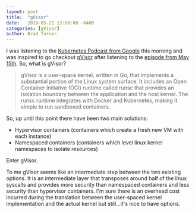 ```yaml
---
layout: post
title:  "gVisor"
date:   2018-05-21 12:00:00 -0400
categories: [gVisor]
author: Brad Turner
---
```


I was listening to the [Kubernetes Podcast from Google] this morning and was inspired to go checkout [gVisor] after listening to the [episode from May 15th].  So, what is gVisor?

> gVisor is a user-space kernel, written in Go, that implements a substantial portion of the Linux system surface. It includes an Open Container Initiative (OCI) runtime called runsc that provides an isolation boundary between the application and the host kernel. The runsc runtime integrates with Docker and Kubernetes, making it simple to run sandboxed containers.

So, up until this point there have been two main solutions:
- Hypervisor containers (containers which create a fresh new VM with each instance)
- Namespaced containers (containers which level linux kernel namespaces to isolate resources)

Enter gVisor.

To me gVisor seems like an intermediate step between the two existing options.  It is an intermediate layer that transposes around half of the linux syscalls and provides more security than namespaced containers and less security than hypervisor containers.  I'm sure there is an overhead cost incurred during the translation between the user-spaced kernel implementation and the actual kernel but still...it's nice to have options. 

[Kubernetes Podcast from Google]: https://play.google.com/music/m/I7y6dcw7rt2phdnu32tfsqjfqha?t=Kubernetes_Podcast_from_Google
[gVisor]: https://github.com/google/gvisor
[episode from May 15th]: https://play.google.com/music/m/Dewp76xo6zv44e2tcjkrqqalwbe?t=gVisor_with_Nicolas_Lacasse_and_Yoshi_Tamura-Kubernetes_Podcast_from_Google
[kernel level bugs]: https://youtu.be/TJJT8wc0T_c
